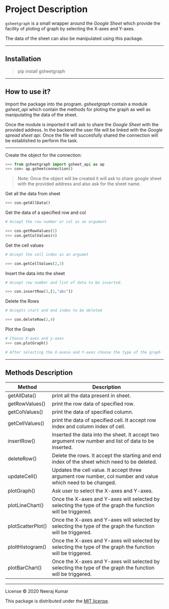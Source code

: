 # Project Description

`gsheetgraph` is a small wrapper around the *Google Sheet* which provide the facility of ploting of graph by selecting the X-axes and Y-axes.

The data of the sheet can also be manipulated using this package.
***
## Installation 
>pip install gsheetgraph
***
## How to use it?
Import the package into the program. _gsheetgraph_ contain a module *gsheet_api* which contain the methods for ploting the graph as well as manipulating the data of the sheet.

Once the module is imported it will ask to share the *Google Sheet* with the provided address. In the backend the user file will be linked with the *Google spread sheet api*.
Once the file will succesfully shared the connection will be established to perform the task. 

---

Create the object for the connection:
```python
>>> from gsheetgraph import gsheet_api as ap
>>> con= ap.gsheetconnection()
```
>Note: Once the object will be created it will ask to share google sheet with the provided address and also ask for the sheet name.

Get all the data from sheet
```python
>>> con.getAllData()
```
Get the data of a specified row and col 
```python
# Accept the row number or col as an argument 

>>> con.getRowValues(2)
>>> con.getColValues(4)
```
Get the cell values 
```python
# Accept the cell index as an argumet 

>>> con.getCellValues(2,3)
```
Insert the data into the sheet
```python
# Accept row number and list of data to be inserted.

>>> con.insertRow(3,[1,"abc"]) 
```
Delete the Rows
```python
# Accepts start and end index to be deleted

>>> con.deleteRow(2,4)
```
Plot the Graph 
```python
# Choose X-axes and y-axes 
>>> con.plotGraph()

# After selecting the X-axesa and Y-axes choose the type of the graph  

```

***
## Methods Description 

| Method | Description |
|---     |---          |
| getAllData()     | print all the data present in sheet.
| getRowValues()   | print the row data of specified row.
| getColValues()   | print the data of specified column.
| getCellValues()  | print the data of specified cell. It accept row index and column index of cell.
| insertRow()      | Inserted the data into the sheet. It accept two argument row number and list of data to be inserted.
| deleteRow()      | Delete the rows. It accept the starting and end index of the sheet which need to be deleted.
| updateCell()     | Updates the cell value. It accept three argument row number, col number and value which need to be changed.
| plotGraph()      | Ask user to select the X-axes and Y-axes.
| plotLineChart()  | Once the X-axes and Y-axes will selected by selecting the type of the graph the function will be triggered.
| plotScatterPlot()|Once the X-axes and Y-axes will selected by selecting the type of the graph the function will be triggered.
| ploltHistogram() |Once the X-axes and Y-axes will selected by selecting the type of the graph the function will be triggered.
| plotBarChart()   |Once the X-axes and Y-axes will selected by selecting the type of the graph the function will be triggered.

***
License
© 2020 Neeraj Kumar

This package is distributed under the [MIT license](https://opensource.org/licenses/MIT).
